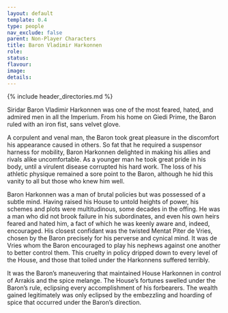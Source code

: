 ```yaml
---
layout: default
template: 0.4
type: people
nav_exclude: false
parent: Non-Player Characters
title: Baron Vladimir Harkonnen
role: 
status: 
flavour: 
image: 
details:
---
```


{% include header_directories.md %}
  
Siridar Baron Vladimir Harkonnen was one of the most
feared, hated, and admired men in all the Imperium.
From his home on Giedi Prime, the Baron ruled with an
iron fist, sans velvet glove.  

A corpulent and venal man, the Baron took great pleasure in the discomfort his appearance caused in others.
So fat that he required a suspensor harness for mobility, Baron Harkonnen delighted in making his allies and
rivals alike uncomfortable. As a younger man he took
great pride in his body, until a virulent disease corrupted
his hard work. The loss of his athletic physique remained
a sore point to the Baron, although he hid this vanity to
all but those who knew him well.  

Baron Harkonnen was a man of brutal policies but was
possessed of a subtle mind. Having raised his House
to untold heights of power, his schemes and plots were
multitudinous, some decades in the offing. He was a
man who did not brook failure in his subordinates, and
even his own heirs feared and hated him, a fact of which
he was keenly aware and, indeed, encouraged. His
closest confidant was the twisted Mentat Piter de Vries,
chosen by the Baron precisely for his perverse and cynical mind. It was de Vries whom the Baron encouraged to
play his nephews against one another to better control
them. This cruelty in policy dripped down to every level
of the House, and those that toiled under the Harkonnens suffered terribly.  

It was the Baron’s maneuvering that maintained House
Harkonnen in control of Arrakis and the spice melange.
The House’s fortunes swelled under the Baron’s rule,
eclipsing every accomplishment of his forbearers. The
wealth gained legitimately was only eclipsed by the
embezzling and hoarding of spice that occurred under
the Baron’s direction.  

